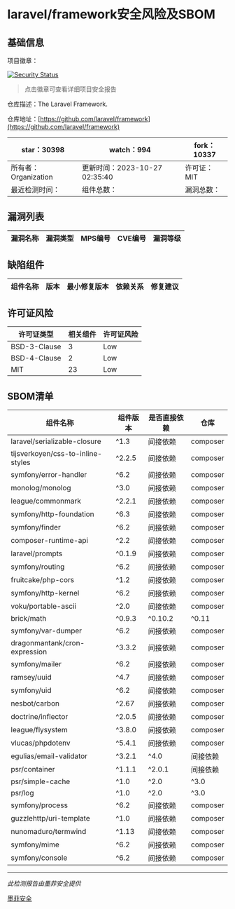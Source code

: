 # laravel/framework安全风险及SBOM

## 基础信息

项目徽章：

[![Security Status](https://www.murphysec.com/platform3/v31/badge/1717615108820877312.svg)](https://www.murphysec.com/console/report/1694415317542723584/1717615108820877312)

> 点击徽章可查看详细项目安全报告

仓库描述：The Laravel Framework.

仓库地址：[https://github.com/laravel/framework](https://github.com/laravel/framework)

| star：30398 | watch：994 | fork：10337 |
| ----------- | -------------- | ------------ |
| 所有者：Organization | 更新时间：2023-10-27 02:35:40 | 许可证：MIT |
| 最近检测时间： | 组件总数： | 漏洞总数： |




## 漏洞列表

| 漏洞名称 | 漏洞类型 | MPS编号 | CVE编号 | 漏洞等级 |
| ------- | ------ | ------- | ------ | ----- |





## 缺陷组件

| 组件名称 | 版本 | 最小修复版本 | 依赖关系 | 修复建议 |
| -------- | ---- | ------------ | -------- | -------- |





## 许可证风险

| 许可证类型 | 相关组件 | 许可证风险 |
| ---------- | -------- | ---------- |
|BSD-3-Clause|3|Low|
|BSD-4-Clause|2|Low|
|MIT|23|Low|




## SBOM清单

| 组件名称 | 组件版本 | 是否直接依赖 | 仓库 |
| -------- | -------- | ------------ | ---- |
|laravel/serializable-closure|^1.3|间接依赖|composer|
|tijsverkoyen/css-to-inline-styles|^2.2.5|间接依赖|composer|
|symfony/error-handler|^6.2|间接依赖|composer|
|monolog/monolog|^3.0|间接依赖|composer|
|league/commonmark|^2.2.1|间接依赖|composer|
|symfony/http-foundation|^6.3|间接依赖|composer|
|symfony/finder|^6.2|间接依赖|composer|
|composer-runtime-api|^2.2|间接依赖|composer|
|laravel/prompts|^0.1.9|间接依赖|composer|
|symfony/routing|^6.2|间接依赖|composer|
|fruitcake/php-cors|^1.2|间接依赖|composer|
|symfony/http-kernel|^6.2|间接依赖|composer|
|voku/portable-ascii|^2.0|间接依赖|composer|
|brick/math|^0.9.3|^0.10.2|^0.11|间接依赖|composer|
|symfony/var-dumper|^6.2|间接依赖|composer|
|dragonmantank/cron-expression|^3.3.2|间接依赖|composer|
|symfony/mailer|^6.2|间接依赖|composer|
|ramsey/uuid|^4.7|间接依赖|composer|
|symfony/uid|^6.2|间接依赖|composer|
|nesbot/carbon|^2.67|间接依赖|composer|
|doctrine/inflector|^2.0.5|间接依赖|composer|
|league/flysystem|^3.8.0|间接依赖|composer|
|vlucas/phpdotenv|^5.4.1|间接依赖|composer|
|egulias/email-validator|^3.2.1|^4.0|间接依赖|composer|
|psr/container|^1.1.1|^2.0.1|间接依赖|composer|
|psr/simple-cache|^1.0|^2.0|^3.0|间接依赖|composer|
|psr/log|^1.0|^2.0|^3.0|间接依赖|composer|
|symfony/process|^6.2|间接依赖|composer|
|guzzlehttp/uri-template|^1.0|间接依赖|composer|
|nunomaduro/termwind|^1.13|间接依赖|composer|
|symfony/mime|^6.2|间接依赖|composer|
|symfony/console|^6.2|间接依赖|composer|


------

*此检测报告由墨菲安全提供*

[墨菲安全](www.murphysec.com)